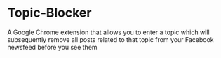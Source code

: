 # Topic-Blocker
A Google Chrome extension that allows you to enter a topic which will subsequently remove all posts related to that topic from your Facebook newsfeed before you see them
